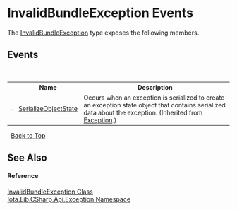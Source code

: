 # InvalidBundleException Events
 

The <a href="T_Iota_Lib_CSharp_Api_Exception_InvalidBundleException">InvalidBundleException</a> type exposes the following members.


## Events
&nbsp;<table><tr><th></th><th>Name</th><th>Description</th></tr><tr><td>![Protected event](media/protevent.gif "Protected event")</td><td><a href="http://msdn2.microsoft.com/en-us/library/ee332915" target="_blank">SerializeObjectState</a></td><td>
Occurs when an exception is serialized to create an exception state object that contains serialized data about the exception.
 (Inherited from <a href="http://msdn2.microsoft.com/en-us/library/c18k6c59" target="_blank">Exception</a>.)</td></tr></table>&nbsp;
<a href="#invalidbundleexception-events">Back to Top</a>

## See Also


#### Reference
<a href="T_Iota_Lib_CSharp_Api_Exception_InvalidBundleException">InvalidBundleException Class</a><br /><a href="N_Iota_Lib_CSharp_Api_Exception">Iota.Lib.CSharp.Api.Exception Namespace</a><br />